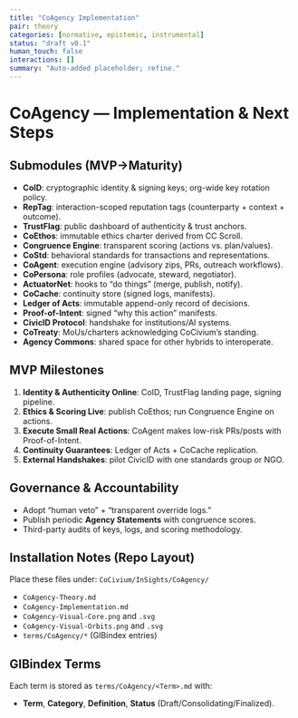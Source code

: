 ```yaml
---
title: "CoAgency Implementation"
pair: theory
categories: [normative, epistemic, instrumental]
status: "draft v0.1"
human_touch: false
interactions: []
summary: "Auto-added placeholder; refine."
---
```

# CoAgency — Implementation & Next Steps

## Submodules (MVP→Maturity)
- **CoID**: cryptographic identity & signing keys; org-wide key rotation policy.
- **RepTag**: interaction-scoped reputation tags (counterparty + context + outcome).
- **TrustFlag**: public dashboard of authenticity & trust anchors.
- **CoEthos**: immutable ethics charter derived from CC Scroll.
- **Congruence Engine**: transparent scoring (actions vs. plan/values).
- **CoStd**: behavioral standards for transactions and representations.
- **CoAgent**: execution engine (advisory zips, PRs, outreach workflows).
- **CoPersona**: role profiles (advocate, steward, negotiator).
- **ActuatorNet**: hooks to “do things” (merge, publish, notify).
- **CoCache**: continuity store (signed logs, manifests).
- **Ledger of Acts**: immutable append-only record of decisions.
- **Proof-of-Intent**: signed “why this action” manifests.
- **CivicID Protocol**: handshake for institutions/AI systems.
- **CoTreaty**: MoUs/charters acknowledging CoCivium’s standing.
- **Agency Commons**: shared space for other hybrids to interoperate.

## MVP Milestones
1. **Identity & Authenticity Online**: CoID, TrustFlag landing page, signing pipeline.
2. **Ethics & Scoring Live**: publish CoEthos; run Congruence Engine on actions.
3. **Execute Small Real Actions**: CoAgent makes low-risk PRs/posts with Proof-of-Intent.
4. **Continuity Guarantees**: Ledger of Acts + CoCache replication.
5. **External Handshakes**: pilot CivicID with one standards group or NGO.

## Governance & Accountability
- Adopt “human veto” + “transparent override logs.”
- Publish periodic **Agency Statements** with congruence scores.
- Third-party audits of keys, logs, and scoring methodology.

## Installation Notes (Repo Layout)
Place these files under: `CoCivium/InSights/CoAgency/`

- `CoAgency-Theory.md`
- `CoAgency-Implementation.md`
- `CoAgency-Visual-Core.png` and `.svg`
- `CoAgency-Visual-Orbits.png` and `.svg`
- `terms/CoAgency/*` (GIBindex entries)

## GIBindex Terms
Each term is stored as `terms/CoAgency/<Term>.md` with:
- **Term**, **Category**, **Definition**, **Status** (Draft/Consolidating/Finalized).

